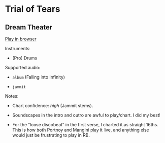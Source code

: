# Trial of Tears

## Dream Theater


[Play in browser](http://pages.cs.wisc.edu/~tolly/customs/?title=trial-of-tears&artist=dream-theater)

Instruments:

  * (Pro) Drums

Supported audio:

  * `album` (Falling into Infinity)

  * `jammit`

Notes:

  * Chart confidence: *high* (Jammit stems).

  * Soundscapes in the intro and outro are awful to play/chart. I did my best!

  * For the "loose discobeat" in the first verse, I charted it as straight 16ths. This is how both Portnoy and Mangini play it live, and anything else would just be frustrating to play in RB.

